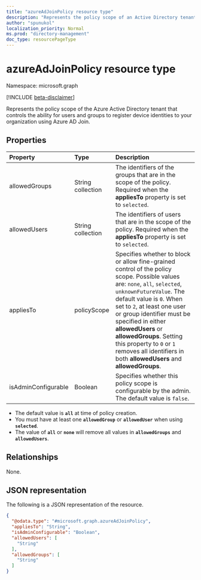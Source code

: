 ```yaml
---
title: "azureAdJoinPolicy resource type"
description: "Represents the policy scope of an Active Directory tenant that controls device registration using Azure AD Join."
author: "spunukol"
localization_priority: Normal
ms.prod: "directory-management"
doc_type: resourcePageType
---
```

# azureAdJoinPolicy resource type

Namespace: microsoft.graph

[!INCLUDE [beta-disclaimer](../../includes/beta-disclaimer.md)]

Represents the policy scope of the Azure Active Directory tenant that controls the ability for users and groups to register device identities to your organization using Azure AD Join.

## Properties

|Property|Type|Description|
|:---|:---|:---|
|allowedGroups|String collection|The identifiers of the groups that are in the scope of the policy. Required when the **appliesTo** property is set to `selected`. |
|allowedUsers|String collection|The identifiers of users that are in the scope of the policy. Required when the **appliesTo** property is set to `selected`.|
|appliesTo|policyScope|Specifies whether to block or allow fine-grained control of the policy scope. Possible values are: `none`, `all`, `selected`, `unknownFutureValue`. The default value is `0`. When set to `2`, at least one user or group identifier must be specified in either **allowedUsers** or **allowedGroups**.  Setting this property to `0` or `1` removes all identifiers in both **allowedUsers** and **allowedGroups**.|
|isAdminConfigurable|Boolean|Specifies whether this policy scope is configurable by the admin. The default value is `false`.|

* The default value is **`all`** at time of policy creation.
* You must have at least one **`allowedGroup`** or **`allowedUser`** when using **`selected`**.
* The value of **`all`** or **`none`** will remove all values in **`allowedGroups`** and **`allowedUsers`**.

## Relationships

None.

## JSON representation

The following is a JSON representation of the resource.
<!-- {
  "blockType": "resource",
  "@odata.type": "microsoft.graph.azureAdJoinPolicy"
}
-->
``` json
{
  "@odata.type": "#microsoft.graph.azureAdJoinPolicy",
  "appliesTo": "String",
  "isAdminConfigurable": "Boolean",
  "allowedUsers": [
    "String"
  ],
  "allowedGroups": [
    "String"
  ]
}
```
